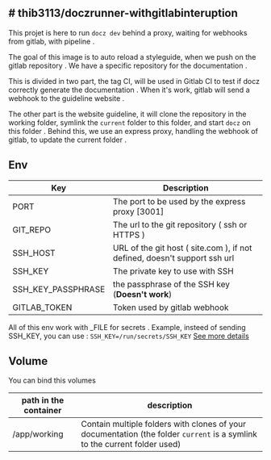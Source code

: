 
  ## # thib3113/doczrunner-withgitlabinteruption
This projet is here to run `docz dev` behind a proxy, waiting for webhooks from gitlab, with pipeline .

The goal of this image is to auto reload a styleguide, when we push on the gitlab repository .
We have a specific repository for the documentation .

This is divided in two part, the tag CI, will be used in Gitlab CI to test if docz correctly generate the documentation . When it's work, gitlab will send a webhook to the guideline website .

The other part is the website guideline, it will clone the repository in the working folder, symlink the `current` folder to this folder, and start `docz` on this folder . Behind this, we use an express proxy, handling the webhook of gitlab, to update the current folder . 

Env
---
| Key | Description |
|--|--|
|PORT|The port to be used by the express proxy [3001]|
| GIT_REPO | The url to the git repository ( ssh or HTTPS ) |
|SSH_HOST| URL of the git host ( site.com ), if not defined, doesn't support ssh url|
|SSH_KEY| The private key to use with SSH|
|SSH_KEY_PASSPHRASE| the passphrase of the SSH key (**Doesn't work**)|
| GITLAB_TOKEN | Token used by gitlab webhook |

All of this env work with _FILE for secrets .
Example, insteed of sending SSH_KEY, you can use :
`SSH_KEY=/run/secrets/SSH_KEY`
[See more details](https://docs.docker.com/engine/swarm/secrets/)

Volume
---
You can bind this volumes

| path in the container | description |
|--|--|
| /app/working | Contain multiple folders with clones of your documentation (the folder `current` is a symlink to the current folder used) |
